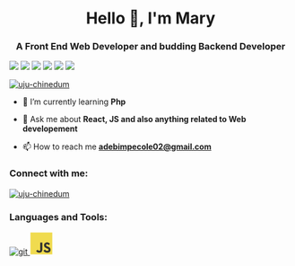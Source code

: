 <h1 align="center">Hello 👋, I'm Mary</h1>
<h3 align="center">A Front End Web Developer and budding Backend Developer</h3>

<p>
  <img src="https://img.shields.io/badge/SASS-blue?style=white&logo=Sass&color=white" />
  <img src="https://img.shields.io/badge/HTML-blue?style=white&logo=html5&color=%23fff" />
  <img src="https://img.shields.io/badge/CSS-blue?logo=css3&logoColor=blue&color=%23fff" />
  <img src="https://img.shields.io/badge/JAVASCRIPT-blue?logo=javascript&logoColor=white&color=blue" />
  <img src="https://img.shields.io/badge/REDUX-blue?logo=redux&logoColor=white&color=%23323330" />
  <img src="https://img.shields.io/badge/REACT-blue?style=white&logo=react&color=%23323330" />
</p>

<p align="left"> <a href="https://github.com/ryo-ma/github-profile-trophy"><img src="https://github-profile-trophy.vercel.app/?username=uju-chinedum" alt="uju-chinedum" /></a> </p>

- 🌱 I’m currently learning **Php**

- 💬 Ask me about **React, JS and also anything related to Web developement**

- 📫 How to reach me **adebimpecole02@gmail.com**

<h3 align="left">Connect with me:</h3>
<p align="left">
<a href="https://linkedin.com/in/uju-chinedum" target="blank"><img align="center" src="https://raw.githubusercontent.com/rahuldkjain/github-profile-readme-generator/master/src/images/icons/Social/linked-in-alt.svg" alt="uju-chinedum" height="30" width="40" /></a>


<h3 align="left">Languages and Tools:</h3>
<p align="left"> <a href="https://git-scm.com/" target="_blank" rel="noreferrer"> <img src="https://www.vectorlogo.zone/logos/git-scm/git-scm-icon.svg" alt="git" width="40" height="40"/> </a> <a href="https://developer.mozilla.org/en-US/docs/Web/JavaScript" target="_blank" rel="noreferrer"> <img src="https://raw.githubusercontent.com/devicons/devicon/master/icons/javascript/javascript-original.svg" alt="javascript" width="40" height="40"/> </a> 




<!---
Savadow/Savadow is a ✨ special ✨ repository because its `README.md` (this file) appears on your GitHub profile.
You can click the Preview link to take a look at your changes.
--->
